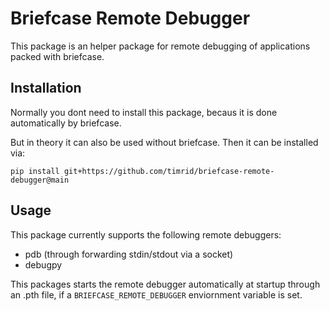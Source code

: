 # Briefcase Remote Debugger
This package is an helper package for remote debugging of applications packed with briefcase.

## Installation
Normally you dont need to install this package, becaus it is done automatically by briefcase.

But in theory it can also be used without briefcase. Then it can be installed via:
```
pip install git+https://github.com/timrid/briefcase-remote-debugger@main
```

## Usage
This package currently supports the following remote debuggers:

- pdb (through forwarding stdin/stdout via a socket)
- debugpy

This packages starts the remote debugger automatically at startup through an .pth file, if a `BRIEFCASE_REMOTE_DEBUGGER` enviornment variable is set.